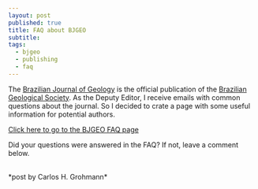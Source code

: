 ```yaml
---
layout: post
published: true
title: FAQ about BJGEO
subtitle: 
tags:
  - bjgeo
  - publishing
  - faq
---
```


The [Brazilian Journal of Geology](http://www.scielo.br/bjgeo/) is the official publication of the [Brazilian Geological Society](http://www.sbgeo.org.br/). As the Deputy Editor, I receive emails with common questions about the journal. So I decided to crate a page with some useful information for potential authors.  

[Click here to go to the BJGEO FAQ page]({{site.baseurl}}/pages/bjgeo)  

Did your questions were answered in the FAQ? If not, leave a comment below. 

<br> 
*post by Carlos H. Grohmann*


&nbsp;
&nbsp;
